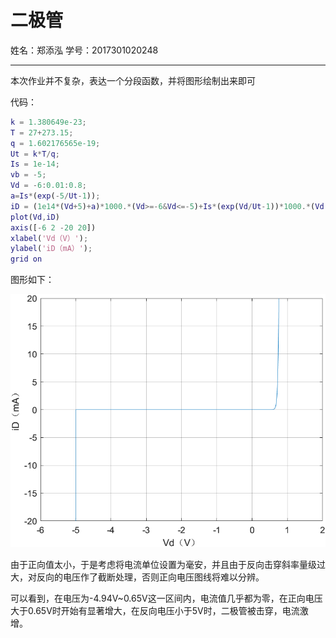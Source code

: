 # 二极管

姓名：郑添泓  学号：2017301020248

---

本次作业并不复杂，表达一个分段函数，并将图形绘制出来即可

代码：

```matlab
k = 1.380649e-23;
T = 27+273.15;
q = 1.602176565e-19;
Ut = k*T/q;
Is = 1e-14;
vb = -5;
Vd = -6:0.01:0.8;
a=Is*(exp(-5/Ut-1));
iD = (1e14*(Vd+5)+a)*1000.*(Vd>=-6&Vd<=-5)+Is*(exp(Vd/Ut-1))*1000.*(Vd >-5&Vd<=0.8);
plot(Vd,iD)
axis([-6 2 -20 20])
xlabel('Vd（V）');
ylabel('iD（mA）');
grid on
```



图形如下：

![figure](.\figure.png)



由于正向值太小，于是考虑将电流单位设置为毫安，并且由于反向击穿斜率量级过大，对反向的电压作了截断处理，否则正向电压图线将难以分辨。



可以看到，在电压为-4.94V~0.65V这一区间内，电流值几乎都为零，在正向电压大于0.65V时开始有显著增大，在反向电压小于5V时，二极管被击穿，电流激增。